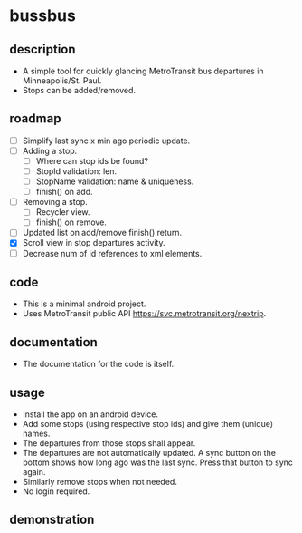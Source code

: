 # bussbus

## description
- A simple tool for quickly glancing MetroTransit bus departures in Minneapolis/St. Paul.
- Stops can be added/removed.

## roadmap
- [ ] Simplify last sync x min ago periodic update.
- [ ] Adding a stop.
    - [ ] Where can stop ids be found?
    - [ ] StopId validation: len.
    - [ ] StopName validation: name & uniqueness.
    - [ ] finish() on add.
- [ ] Removing a stop.
    - [ ] Recycler view.
    - [ ] finish() on remove.
- [ ] Updated list on add/remove finish() return.
- [x] Scroll view in stop departures activity.
- [ ] Decrease num of id references to xml elements.

## code
- This is a minimal android project.
- Uses MetroTransit public API <https://svc.metrotransit.org/nextrip>.

## documentation
- The documentation for the code is itself.

## usage
- Install the app on an android device.
- Add some stops (using respective stop ids) and give them (unique) names.
- The departures from those stops shall appear.
- The departures are not automatically updated. A sync button on the bottom shows how long ago was the last sync. Press that button to sync again.
- Similarly remove stops when not needed.
- No login required.

## demonstration